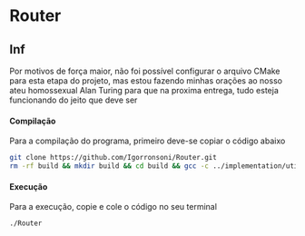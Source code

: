 # Router

## Inf
Por motivos de força maior, não foi possível configurar o arquivo CMake para esta etapa do projeto, mas estou fazendo minhas orações ao 
nosso ateu homossexual Alan Turing para que na proxima entrega, tudo esteja funcionando do jeito que deve ser
#### Compilação

Para a compilação do programa, primeiro deve-se copiar o código abaixo

```sh
git clone https://github.com/Igorronsoni/Router.git
rm -rf build && mkdir build && cd build && gcc -c ../implementation/util.c && gcc -c ../src/router.c && gcc -c ../implementation/terminal.c &&  gcc -o Router router.o terminal.o util.o -lm
```

#### Execução

Para a execução, copie e cole o código no seu terminal

```
./Router
```
